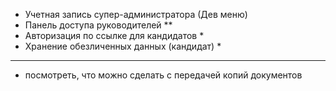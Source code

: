 * Учетная запись супер-администратора (Дев меню)
* Панель доступа руководителей **
* Авторизация по ссылке для кандидатов *
* Хранение обезличенных данных (кандидат) *
---
* посмотреть, что можно сделать с передачей копий документов